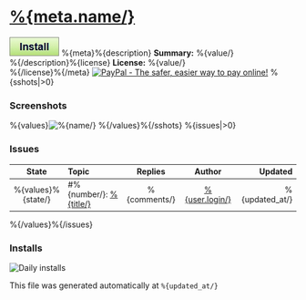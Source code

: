 # [%{meta.name/}](.)

[![Install](../../resources/image/install_button.jpg)](../%{raw/})
%{meta}%{description}
**Summary:** %{value/}<br />%{/description}%{license}
**License:** %{value/}<br />%{/license}%{/meta}
[![PayPal - The safer, easier way to pay online!](https://www.paypalobjects.com/en_US/i/btn/btn_donate_SM.gif "PayPal - The safer, easier way to pay online!")](http://goo.gl/Fv19S)
%{sshots|>0}
### Screenshots
%{values}![%{name/}](%{node.textContent/})
%{/values}%{/sshots}
%{issues|>0}
### Issues
State|Topic|Replies|Author|Updated
:---:|:---|:---:|:---:|---:
%{values}%{state/}|#%{number/}: [%{title/}](%{html_url/})|%{comments/}|[%{user.login/}](%{user.html_url/})|%{updated_at/}
%{/values}%{/issues}
### Installs
![Daily installs](http://gm.wesley.eti.br/count.php?id=%{info.Path/}/%{file.textContent/}&type=image)

This file was generated automatically at `%{updated_at/}`